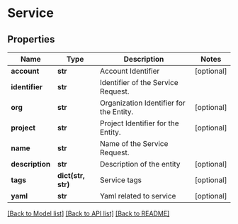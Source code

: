# Service

## Properties
Name | Type | Description | Notes
------------ | ------------- | ------------- | -------------
**account** | **str** | Account Identifier | [optional] 
**identifier** | **str** | Identifier of the Service Request. | 
**org** | **str** | Organization Identifier for the Entity. | [optional] 
**project** | **str** | Project Identifier for the Entity. | [optional] 
**name** | **str** | Name of the Service Request. | 
**description** | **str** | Description of the entity | [optional] 
**tags** | **dict(str, str)** | Service tags | [optional] 
**yaml** | **str** | Yaml related to service | [optional] 

[[Back to Model list]](../README.md#documentation-for-models) [[Back to API list]](../README.md#documentation-for-api-endpoints) [[Back to README]](../README.md)

